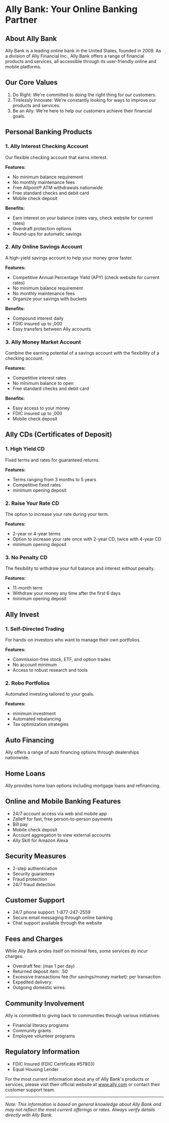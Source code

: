 # Ally Bank: Your Online Banking Partner

## About Ally Bank

Ally Bank is a leading online bank in the United States, founded in 2009. As a division of Ally Financial Inc., Ally Bank offers a range of financial products and services, all accessible through its user-friendly online and mobile platforms.

## Our Core Values

1. Do Right: We're committed to doing the right thing for our customers.
2. Tirelessly Innovate: We're constantly looking for ways to improve our products and services.
3. Be an Ally: We're here to help our customers achieve their financial goals.

## Personal Banking Products

### 1. Ally Interest Checking Account

Our flexible checking account that earns interest.

**Features:**
- No minimum balance requirement
- No monthly maintenance fees
- Free Allpoint® ATM withdrawals nationwide
- Free standard checks and debit card
- Mobile check deposit

**Benefits:**
- Earn interest on your balance (rates vary, check website for current rates)
- Overdraft protection options
- Round-ups for automatic savings

### 2. Ally Online Savings Account

A high-yield savings account to help your money grow faster.

**Features:**
- Competitive Annual Percentage Yield (APY) (check website for current rates)
- No minimum balance requirement
- No monthly maintenance fees
- Organize your savings with buckets

**Benefits:**
- Compound interest daily
- FDIC insured up to ,000
- Easy transfers between Ally accounts

### 3. Ally Money Market Account

Combine the earning potential of a savings account with the flexibility of a checking account.

**Features:**
- Competitive interest rates
- No minimum balance to open
- Free standard checks and debit card

**Benefits:**
- Easy access to your money
- FDIC insured up to ,000
- Mobile check deposit

## Ally CDs (Certificates of Deposit)

### 1. High Yield CD

Fixed terms and rates for guaranteed returns.

**Features:**
- Terms ranging from 3 months to 5 years
- Competitive fixed rates
-  minimum opening deposit

### 2. Raise Your Rate CD

The option to increase your rate during your term.

**Features:**
- 2-year or 4-year terms
- Option to increase your rate once with 2-year CD, twice with 4-year CD
-  minimum opening deposit

### 3. No Penalty CD

The flexibility to withdraw your full balance and interest without penalty.

**Features:**
- 11-month term
- Withdraw your money any time after the first 6 days
-  minimum opening deposit

## Ally Invest

### 1. Self-Directed Trading

For hands-on investors who want to manage their own portfolios.

**Features:**
- Commission-free stock, ETF, and option trades
- No account minimum
- Access to robust research and tools

### 2. Robo Portfolios

Automated investing tailored to your goals.

**Features:**
-  minimum investment
- Automated rebalancing
- Tax optimization strategies

## Auto Financing

Ally offers a range of auto financing options through dealerships nationwide.

## Home Loans

Ally provides home loan options including mortgage loans and refinancing.

## Online and Mobile Banking Features

- 24/7 account access via web and mobile app
- Zelle® for fast, free person-to-person payments
- Bill pay
- Mobile check deposit
- Account aggregation to view external accounts
- Ally Skill for Amazon Alexa

## Security Measures

- 2-step authentication
- Security guarantees
- Fraud protection
- 24/7 fraud detection

## Customer Support

- 24/7 phone support: 1-877-247-2559
- Secure email messaging through online banking
- Chat support available through the website

## Fees and Charges

While Ally Bank prides itself on minimal fees, some services do incur charges:

- Overdraft fee:  (max 1 per day)
- Returned deposit item: .50
- Excessive transactions fee (for savings/money market):  per transaction
- Expedited delivery: 
- Outgoing domestic wires: 

## Community Involvement

Ally is committed to giving back to communities through various initiatives:

- Financial literacy programs
- Community grants
- Employee volunteer programs

## Regulatory Information

- FDIC Insured (FDIC Certificate #57803)
- Equal Housing Lender

For the most current information about any of Ally Bank's products or services, please visit their official website at www.ally.com or contact their customer support team.

---

*Note: This information is based on general knowledge about Ally Bank and may not reflect the most current offerings or rates. Always verify details directly with Ally Bank.*